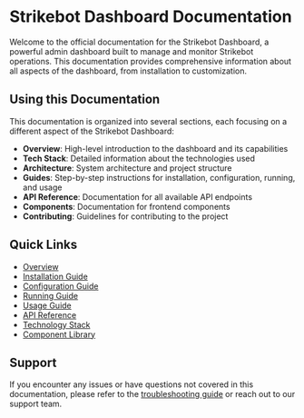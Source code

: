 # Strikebot Dashboard Documentation

Welcome to the official documentation for the Strikebot Dashboard, a powerful admin dashboard built to manage and monitor Strikebot operations. This documentation provides comprehensive information about all aspects of the dashboard, from installation to customization.

## Using this Documentation

This documentation is organized into several sections, each focusing on a different aspect of the Strikebot Dashboard:

* **Overview**: High-level introduction to the dashboard and its capabilities
* **Tech Stack**: Detailed information about the technologies used
* **Architecture**: System architecture and project structure
* **Guides**: Step-by-step instructions for installation, configuration, running, and usage
* **API Reference**: Documentation for all available API endpoints
* **Components**: Documentation for frontend components
* **Contributing**: Guidelines for contributing to the project

## Quick Links

* [Overview](overview/index.md)
* [Installation Guide](guides/index-1.md)
* [Configuration Guide](guides/index-3.md)
* [Running Guide](guides/index-2.md)
* [Usage Guide](guides/index.md)
* [API Reference](api-reference/index.md)
* [Technology Stack](broken-reference)
* [Component Library](component/index.md)

## Support

If you encounter any issues or have questions not covered in this documentation, please refer to the [troubleshooting guide](broken-reference) or reach out to our support team.

